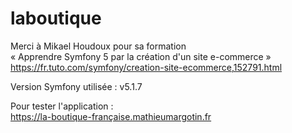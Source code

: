 # laboutique

Merci à Mikael Houdoux pour sa formation  
« Apprendre Symfony 5 par la création d'un site e-commerce »   
https://fr.tuto.com/symfony/creation-site-ecommerce,152791.html

Version Symfony utilisée : v5.1.7  

Pour tester l'application :   
https://la-boutique-française.mathieumargotin.fr
